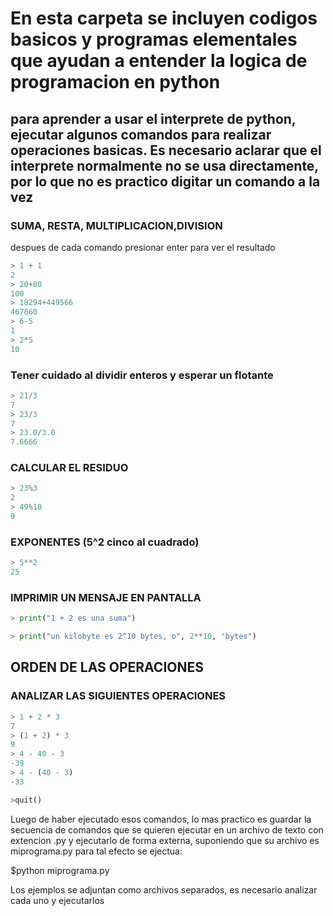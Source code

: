 # En esta carpeta se incluyen codigos basicos y programas elementales que ayudan a entender la logica de programacion en python

## para aprender a usar el interprete de python, ejecutar algunos comandos para realizar operaciones basicas. Es necesario aclarar que el interprete normalmente no se usa directamente, por lo que no es practico digitar un comando a la vez


### SUMA, RESTA, MULTIPLICACION,DIVISION 
despues de cada comando presionar enter para ver el resultado


```python
> 1 + 1
2
> 20+80
100
> 18294+449566
467860
> 6-5
1
> 2*5
10
```

### Tener cuidado al dividir enteros y esperar un flotante

```python
> 21/3
7
> 23/3
7
> 23.0/3.0
7.6666
```

### CALCULAR EL RESIDUO
```python
> 23%3
2
> 49%10
9
```

### EXPONENTES (5^2 cinco al cuadrado)

```python
> 5**2
25
```

### IMPRIMIR UN MENSAJE EN PANTALLA
```python
> print("1 + 2 es una suma")

> print("un kilobyte es 2^10 bytes, o", 2**10, "bytes")
```

## ORDEN DE LAS OPERACIONES
### ANALIZAR LAS SIGUIENTES OPERACIONES
```python
> 1 + 2 * 3
7
> (1 + 2) * 3
9
> 4 - 40 - 3
-39
> 4 - (40 - 3)
-33

>quit()
```


Luego de haber ejecutado esos comandos, lo mas practico es guardar la secuencia de comandos que se quieren ejecutar en un
archivo de texto con extencion .py y ejecutarlo de forma externa, suponiendo que su archivo es miprograma.py
para tal efecto se ejectua:

$python miprograma.py

Los ejemplos se adjuntan como archivos separados, es necesario analizar cada uno y ejecutarlos



















